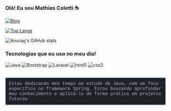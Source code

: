 ### Olá! Eu sou Mathias Coletti ☕

[![Blog](https://img.shields.io/badge/LinkedIn-0077B5?style=for-the-badge&logo=linkedin&logoColor=white)](https://www.linkedin.com/in/mathias-xavier-58bbb4226/)

[![Top Langs](https://github-readme-stats.vercel.app/api/top-langs/?username=anuraghazra)](https://github.com/anuraghazra/github-readme-stats)

![Anurag's GitHub stats](https://github-readme-stats.vercel.app/api?username=anuraghazra&show_icons=true&theme=dark)

### Tecnologias que eu uso no meu dia!

<div style = "display: inline_block">
    <img alt= "Java"src = "https://img.shields.io/badge/Java-ED8B00?style=for-the-badge&logo=openjdk&logoColor=white">
    <img alt= "Bootstrap"src = "https://img.shields.io/badge/Bootstrap-563D7C?style=for-the-badge&logo=bootstrap&logoColor=white">
    <img alt= "Laravel"src = "https://img.shields.io/badge/Laravel-FF2D20?style=for-the-badge&logo=laravel&logoColor=white">
    <img alt= "html5" src = "https://img.shields.io/badge/HTML5-E34F26?style=for-the-badge&logo=html5&logoColor=white">
    <img alt= "css3" src = "https://img.shields.io/badge/CSS3-1572B6?style=for-the-badge&logo=css3&logoColor=white">


</div><br>

<p style = "font-family: 'Courier New', monospace;
  background-color: #282c34;
  color: #abb2bf;
  display: flex;
  align-items: center;
  justify-content: center
  margin: 0; 
  font-size: 14px;
  padding: 10px;
  border: 1px solid #61afef;
  border-radius: 3px;
  background-color: #1e2227;
  box-shadow: 0 2px 4px rgba(0, 0, 0, 0.1);">
  Estou dedicando meu tempo ao estudo de Java, com um foco específico no framework Spring. Estou buscando aprofundar meu conhecimento e aplicá-lo de forma prática em projetos futuros</p>
